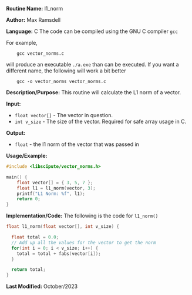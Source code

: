 **Routine Name:**           l1_norm

**Author:** Max Ramsdell

**Language:** C
The code can be compiled using the GNU C compiler `gcc`

For example,

```
    gcc vector_norms.c
```

will produce an executable `./a.exe` than can be executed. If you want a different name, the following will work a bit
better

```
    gcc -o vector_norms vector_norms.c
```

**Description/Purpose:** 
This routine will calculate the L1 norm of a vector.

**Input:** 
- `float vector[]` - The vector in question.
- `int v_size` - The size of the vector. Required for safe array usage in C.

**Output:** 
- `float` - the l1 norm of the vector that was passed in

**Usage/Example:**

```c
#include <libscipute/vector_norms.h>

main() {
    float vector[] = { 3, 5, 7 };
    float l1 = l1_norm(vector, 3);
    printf("L1 Norm: %f", l1);
    return 0;
}
```

**Implementation/Code:** The following is the code for `l1_norm()`

```c
float l1_norm(float vector[], int v_size) {

  float total = 0.0;
  // Add up all the values for the vector to get the norm
  for(int i = 0; i < v_size; i++) {
    total = total + fabs(vector[i]);
  }

  return total;
}
```

**Last Modified:** October/2023
